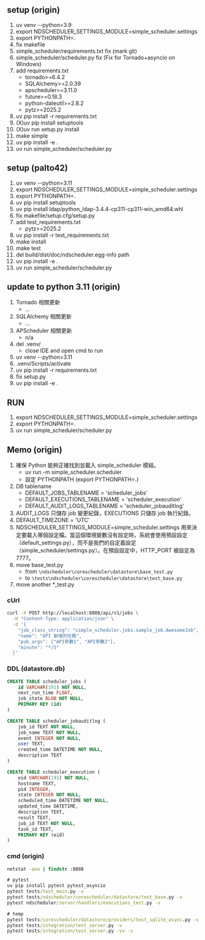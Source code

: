 
## setup (origin)

1. uv venv --python=3.9
2. export NDSCHEDULER_SETTINGS_MODULE=simple_scheduler.settings
3. export PYTHONPATH=.
4. fix makefile
5. simple_scheduler/requirements.txt fix (mark git)
6. simple_scheduler/scheduler.py fix (Fix for Tornado+asyncio on Windows)
7. add requirements.txt
   - tornado>=6.4.2
   - SQLAlchemy>=2.0.39
   - apscheduler>=3.11.0
   - future>=0.18.3
   - python-dateutil>=2.8.2
   - pytz>=2025.2
8. uv pip install -r requirements.txt
9. (X)uv pip install setuptools
10. (X)uv run setup.py install
11. make simple
12. uv pip install -e .
13. uv run simple_scheduler/scheduler.py

## setup (palto42)

1. uv venv --python=3.11
2. export NDSCHEDULER_SETTINGS_MODULE=simple_scheduler.settings
3. export PYTHONPATH=.
4. uv pip install setuptools
5. uv pip install ldap/python_ldap-3.4.4-cp311-cp311-win_amd64.whl
6. fix makefile/setup.cfg/setup.py
7. add test_requirements.txt
   - pytz>=2025.2
8. uv pip install -r test_requirements.txt
9. make install
10. make test
11. del build/dist/doc/ndscheduler.egg-info path
12. uv pip install -e .
13. uv run simple_scheduler/scheduler.py

## update to python 3.11 (origin)

1. Tornado 相關更新
    - ...
2. SQLAlchemy 相關更新
    - ...
3. APScheduler 相關更新
    - n/a
4. del .venv/
    - close IDE and open cmd to run
5. uv venv --python=3.11
6. .venv/Scripts/activate
7. uv pip install -r requirements.txt
8. fix setup.py
9. uv pip install -e .

## RUN

1. export NDSCHEDULER_SETTINGS_MODULE=simple_scheduler.settings
2. export PYTHONPATH=.
3. uv run simple_scheduler/scheduler.py

## Memo (origin)

1. 確保 Python 能夠正確找到並載入 simple_scheduler 模組。
    - uv run -m simple_scheduler.scheduler
    - 設定 PYTHONPATH (export PYTHONPATH=.)
2. DB tablename
   - DEFAULT_JOBS_TABLENAME = 'scheduler_jobs'
   - DEFAULT_EXECUTIONS_TABLENAME = 'scheduler_execution'
   - DEFAULT_AUDIT_LOGS_TABLENAME = 'scheduler_jobauditlog'
3. AUDIT_LOGS 只儲存 job 變更紀錄，EXECUTIONS 只儲存 job 執行紀錄。
4. DEFAULT_TIMEZONE = 'UTC'
5. NDSCHEDULER_SETTINGS_MODULE=simple_scheduler.settings 用來決定要載入哪個設定檔。當這個環境變數沒有設定時，系統會使用預設設定（default_settings.py），而不是我們的自定義設定（simple_scheduler/settings.py）。在預設設定中，HTTP_PORT 被設定為 7777。
6. move base_test.py
    - from `\ndscheduler\corescheduler\datastore\base_test.py`
    - to `\tests\ndscheduler\corescheduler\datastore\test_base.py`
7. move another *_test.py

### cUrl

```bash
curl -X POST http://localhost:8888/api/v1/jobs \
  -H "Content-Type: application/json" \
  -d '{
    "job_class_string": "simple_scheduler.jobs.sample_job.AwesomeJob",
    "name": "API 新增的任務",
    "pub_args": ["API參數1", "API參數2"],
    "minute": "*/5"
  }'
```

### DDL (datastore.db)

```SQL
CREATE TABLE scheduler_jobs (
    id VARCHAR(191) NOT NULL, 
    next_run_time FLOAT, 
    job_state BLOB NOT NULL, 
    PRIMARY KEY (id)
)

CREATE TABLE scheduler_jobauditlog (
    job_id TEXT NOT NULL, 
    job_name TEXT NOT NULL, 
    event INTEGER NOT NULL, 
    user TEXT, 
    created_time DATETIME NOT NULL, 
    description TEXT
)

CREATE TABLE scheduler_execution (
    eid VARCHAR(191) NOT NULL, 
    hostname TEXT, 
    pid INTEGER, 
    state INTEGER NOT NULL, 
    scheduled_time DATETIME NOT NULL, 
    updated_time DATETIME, 
    description TEXT, 
    result TEXT, 
    job_id TEXT NOT NULL, 
    task_id TEXT, 
    PRIMARY KEY (eid)
)
```

### cmd (origin)

```cmd
netstat -ano | findstr :8888

# pytest
uv pip install pytest pytest_asyncio
pytest tests/test_main.py -v
pytest tests/ndscheduler/corescheduler/datastore/test_base.py -v
pytest ndscheduler/server/handlers/executions_test.py -v

# temp
pytest tests/corescheduler/datastore/providers/test_sqlite_async.py -v
pytest tests/integration/test_server.py -v
pytest tests/integration/test_server.py -vv -s
```
